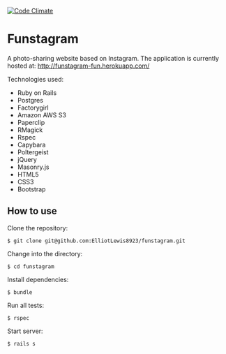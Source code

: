 [![Code Climate](https://codeclimate.com/github/ElliotLewis8923/Funstagram/badges/gpa.svg)](https://codeclimate.com/github/ElliotLewis8923/Funstagram)

Funstagram
=========

A photo-sharing website based on Instagram.  The application is currently hosted at:
http://funstagram-fun.herokuapp.com/

Technologies used:
- Ruby on Rails
- Postgres
- Factorygirl
- Amazon AWS S3
- Paperclip
- RMagick
- Rspec
- Capybara
- Poltergeist
- jQuery
- Masonry.js
- HTML5
- CSS3
- Bootstrap


How to use
----------------
Clone the repository:
```shell
$ git clone git@github.com:ElliotLewis8923/funstagram.git
```

Change into the directory:
```shell
$ cd funstagram
```

Install dependencies:
```shell
$ bundle
```

Run all tests:
```shell
$ rspec
```

Start server:
```shell
$ rails s
```

